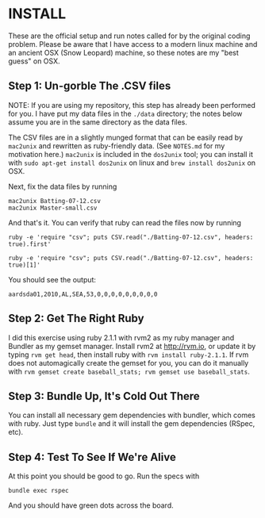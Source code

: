 # INSTALL

These are the official setup and run notes called for by the original
coding problem. Please be aware that I have access to a modern linux
machine and an ancient OSX (Snow Leopard) machine, so these notes are
my "best guess" on OSX.

## Step 1: Un-gorble The .CSV files

NOTE: If you are using my repository, this step has already been
performed for you. I have put my data files in the `./data` directory;
the notes below assume you are in the same directory as the data
files.

The CSV files are in a slightly munged format that can be easily read
by `mac2unix` and rewritten as ruby-friendly data. (See `NOTES.md` for
my motivation here.) `mac2unix` is included in the `dos2unix` tool;
you can install it with `sudo apt-get install dos2unix` on linux and
`brew install dos2unix` on OSX.

Next, fix the data files by running

    mac2unix Batting-07-12.csv
    mac2unix Master-small.csv

And that's it. You can verify that ruby can read the files now by
running

`ruby -e 'require "csv"; puts CSV.read("./Batting-07-12.csv", headers:
true).first'`


    ruby -e 'require "csv"; puts CSV.read("./Batting-07-12.csv", headers: true)[1]'

You should see the output:

    aardsda01,2010,AL,SEA,53,0,0,0,0,0,0,0,0,0

## Step 2: Get The Right Ruby

I did this exercise using ruby 2.1.1 with rvm2 as my ruby manager and
Bundler as my gemset manager. Install rvm2 at http://rvm.io, or update
it by typing `rvm get head`, then install ruby with `rvm install
ruby-2.1.1`. If rvm does not automagically create the gemset for you,
you can do it manually with `rvm gemset create baseball_stats; rvm
gemset use baseball_stats`.

## Step 3: Bundle Up, It's Cold Out There

You can install all necessary gem dependencies with bundler, which
comes with ruby. Just type `bundle` and it will install the gem
dependencies (RSpec, etc).

## Step 4: Test To See If We're Alive

At this point you should be good to go. Run the specs with

    bundle exec rspec

And you should have green dots across the board.
